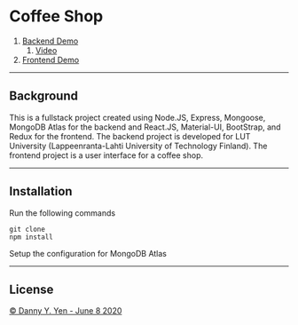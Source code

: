 # **Coffee Shop**

1. [Backend Demo](https://coffee-shop-rest.herokuapp.com)
    1. [Video](https://www.youtube.com/watch?v=Xode6kZ-i-o)
2. [Frontend Demo](#)

___
## **Background**

This is a fullstack project created using Node.JS, Express, Mongoose, MongoDB Atlas for the backend and React.JS, Material-UI, BootStrap, and Redux for the frontend. The backend project is developed for LUT University (Lappeenranta-Lahti University of Technology Finland). The frontend project is a user interface for a coffee shop.

___
## **Installation**
Run the following commands
```
git clone
npm install
```
Setup the configuration for MongoDB Atlas


___
## License

[© Danny Y. Yen - June 8 2020](../LICENSE)